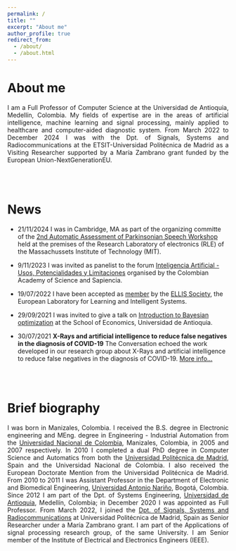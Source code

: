 ```yaml
---
permalink: /
title: ""
excerpt: "About me"
author_profile: true
redirect_from: 
  - /about/
  - /about.html
---
```




About me
======

<div style="text-align: justify">I am a Full Professor of Computer Science at the Universidad de Antioquia, Medellín, Colombia. My fields of expertise are in the areas of artificial intelligence, machine learning and signal processing, mainly applied to healthcare and computer-aided diagnostic system. From March 2022 to December 2024 I was with the Dpt. of Signals, Systems and Radiocommunications at the ETSIT-Universidad Politécnica de Madrid as a Visiting Researcher supported by a María Zambrano grant funded by the European Union-NextGenerationEU.</div>

\
&nbsp;

News
======

- 21/11/2024 I was in Cambridge, MA as part of the organizing committe of the [2nd Automatic Assessment of Parkinsonian Speech Workshop](https://www.byo.upm.es/AAPS24) held at the premises of the Research Laboratory of electronics (RLE) of the Massachussets Institute of Technology (MIT).

- 9/11/2023 I was invited as panelist to the forum [Inteligencia Artificial - Usos, Potencialidades y Limitaciones](https://www.youtube.com/watch?v=tZoL6kaTqKA) organised by the Colombian Academy of Science and Sapiencia.

- 19/07/2022 I have been accepted as [member](https://ellis.eu/members) by the [ELLIS Society](https://ellis.eu/), the European Laboratory for Learning and Intelligent Systems.

- 29/09/2021 I was invited to give a talk on [Introduction to Bayesian optimization](https://es-la.facebook.com/CienciasEconomicasUdeA/videos/4184039641719094/) at the School of Economics, Universidad de Antioquia.

- 30/07/2021 **X-Rays and artificial intelligence to reduce false negatives in the diagnosis of COVID-19**
The Conversation echoed the work developed in our research group about X-Rays and artificial intelligence to reduce false negatives in the diagnosis of COVID-19. [More info...](https://theconversation.com/rayos-x-e-inteligencia-artificial-para-evitar-falsos-negativos-en-el-diagnostico-de-la-covid-19-154282)

\
&nbsp;

Brief biography
======

<div style="text-align: justify">I was born in Manizales, Colombia. I received the B.S. degree in Electronic engineering and MEng. degree in Engineering - Industrial Automation from the <a href="https://unal.edu.co/" target="_blank">Universidad Nacional de Colombia</a>, Manizales, Colombia, in 2005 and 2007 respectively. In 2010 I completed a dual PhD degree in Computer Science and Automatics from both the <a href="https://www.upm.es/" target="_blank">Universidad Politécnica de Madrid</a>, Spain and the Universidad Nacional de Colombia. I also received the European Doctorate Mention from the Universidad Politécnica de Madrid. From 2010 to 2011 I was Assistant Professor in the Department of Electronic and Biomedical Engineering, <a href="https://www.uan.edu.co/" target="_blank">Universidad Antonio Nariño</a>, Bogotá, Colombia. Since 2012 I am part of the Dpt. of Systems Engineering, <a href="https://www.udea.edu.co" target="_blank">Universidad de Antioquia</a>, Medellín, Colombia; in December 2020 I was appointed as Full Professor. From March 2022, I joined the <a href="https://ssr.upm.es/" target="_blank">Dpt. of Signals, Systems and Radiocommunications</a> at Universidad Politécnica de Madrid, Spain as Senior Researcher under a María Zambrano grant. I am part of the Applications of signal processing research group, of the same University. I am Senior member of the Institute of Electrical and Electronics Engineers (IEEE).</div>


